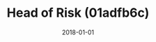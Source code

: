 ---
title : Head of Risk (01adfb6c)
date  : 2018-01-01
type  : for-candidate
challenges:
    - challenges/competencies/adaptability.md
    - challenges/competencies/finance.md
    - challenges/competencies/trusted-advisor.md
    - challenges/easy/inspirational-security.md
    - challenges/hard/interesting-example.md
    - challenges/standards/CBEST_CREST.md
---